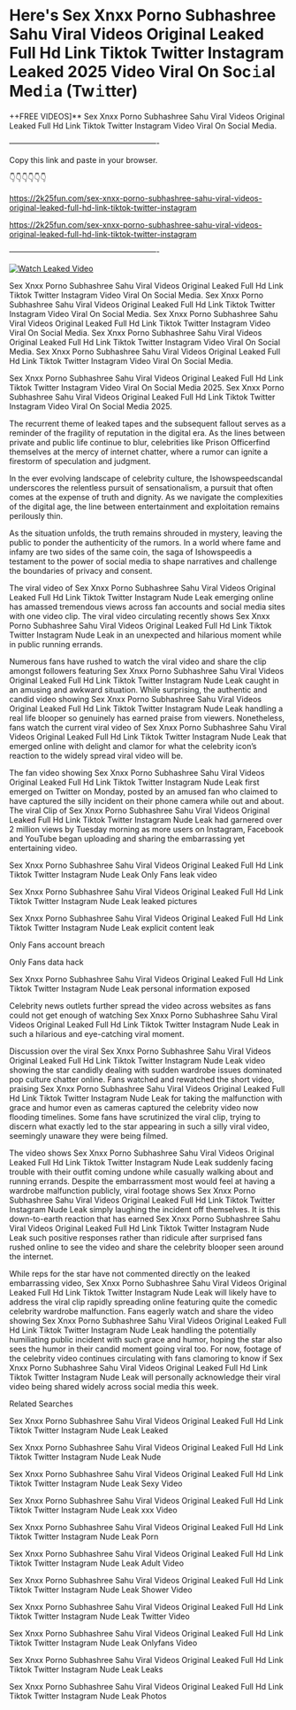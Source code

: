 # Here's Sex ️Xnxx ️Porno Subhashree Sahu Viral Videos Original Leaked Full Hd Link Tiktok Twitter Instagram Leaked 2025 Video Viral On Soc𝚒al Med𝚒a (Tw𝚒tter)

++FREE VIDEOS]** Sex ️Xnxx ️Porno Subhashree Sahu Viral Videos Original Leaked Full Hd Link Tiktok Twitter Instagram Video Viral On Social Media.

———————————————————-

Copy this link and paste in your browser.

👇👇👇👇👇👇

https://2k25fun.com/sex-️xnxx-️porno-subhashree-sahu-viral-videos-original-leaked-full-hd-link-tiktok-twitter-instagram

https://2k25fun.com/sex-️xnxx-️porno-subhashree-sahu-viral-videos-original-leaked-full-hd-link-tiktok-twitter-instagram

———————————————————-

[![Watch Leaked Video](https://miro.medium.com/v2/resize:fit:828/format:webp/1*cilzJN44JGOrTw9NJCrNHA.gif "Watch Leaked Video")](https://2k25fun.com/sex-️xnxx-️porno-subhashree-sahu-viral-videos-original-leaked-full-hd-link-tiktok-twitter-instagram)

Sex ️Xnxx ️Porno Subhashree Sahu Viral Videos Original Leaked Full Hd Link Tiktok Twitter Instagram Video Viral On Social Media. Sex ️Xnxx ️Porno Subhashree Sahu Viral Videos Original Leaked Full Hd Link Tiktok Twitter Instagram Video Viral On Social Media. Sex ️Xnxx ️Porno Subhashree Sahu Viral Videos Original Leaked Full Hd Link Tiktok Twitter Instagram Video Viral On Social Media. Sex ️Xnxx ️Porno Subhashree Sahu Viral Videos Original Leaked Full Hd Link Tiktok Twitter Instagram Video Viral On Social Media. Sex ️Xnxx ️Porno Subhashree Sahu Viral Videos Original Leaked Full Hd Link Tiktok Twitter Instagram Video Viral On Social Media.

Sex ️Xnxx ️Porno Subhashree Sahu Viral Videos Original Leaked Full Hd Link Tiktok Twitter Instagram Video Viral On Social Media 2025. Sex ️Xnxx ️Porno Subhashree Sahu Viral Videos Original Leaked Full Hd Link Tiktok Twitter Instagram Video Viral On Social Media 2025.

The recurrent theme of leaked tapes and the subsequent fallout serves as a reminder of the fragility of reputation in the digital era. As the lines between private and public life continue to blur, celebrities like Prison Officerfind themselves at the mercy of internet chatter, where a rumor can ignite a firestorm of speculation and judgment.

In the ever evolving landscape of celebrity culture, the Ishowspeedscandal underscores the relentless pursuit of sensationalism, a pursuit that often comes at the expense of truth and dignity. As we navigate the complexities of the digital age, the line between entertainment and exploitation remains perilously thin.

As the situation unfolds, the truth remains shrouded in mystery, leaving the public to ponder the authenticity of the rumors. In a world where fame and infamy are two sides of the same coin, the saga of Ishowspeedis a testament to the power of social media to shape narratives and challenge the boundaries of privacy and consent.

The viral video of Sex ️Xnxx ️Porno Subhashree Sahu Viral Videos Original Leaked Full Hd Link Tiktok Twitter Instagram Nude Leak emerging online has amassed tremendous views across fan accounts and social media sites with one video clip. The viral video circulating recently shows Sex ️Xnxx ️Porno Subhashree Sahu Viral Videos Original Leaked Full Hd Link Tiktok Twitter Instagram Nude Leak in an unexpected and hilarious moment while in public running errands.

Numerous fans have rushed to watch the viral video and share the clip amongst followers featuring Sex ️Xnxx ️Porno Subhashree Sahu Viral Videos Original Leaked Full Hd Link Tiktok Twitter Instagram Nude Leak caught in an amusing and awkward situation. While surprising, the authentic and candid video showing Sex ️Xnxx ️Porno Subhashree Sahu Viral Videos Original Leaked Full Hd Link Tiktok Twitter Instagram Nude Leak handling a real life blooper so genuinely has earned praise from viewers. Nonetheless, fans watch the current viral video of Sex ️Xnxx ️Porno Subhashree Sahu Viral Videos Original Leaked Full Hd Link Tiktok Twitter Instagram Nude Leak that emerged online with delight and clamor for what the celebrity icon’s reaction to the widely spread viral video will be.

The fan video showing Sex ️Xnxx ️Porno Subhashree Sahu Viral Videos Original Leaked Full Hd Link Tiktok Twitter Instagram Nude Leak first emerged on Twitter on Monday, posted by an amused fan who claimed to have captured the silly incident on their phone camera while out and about. The viral Clip of Sex ️Xnxx ️Porno Subhashree Sahu Viral Videos Original Leaked Full Hd Link Tiktok Twitter Instagram Nude Leak had garnered over 2 million views by Tuesday morning as more users on Instagram, Facebook and YouTube began uploading and sharing the embarrassing yet entertaining video.

Sex ️Xnxx ️Porno Subhashree Sahu Viral Videos Original Leaked Full Hd Link Tiktok Twitter Instagram Nude Leak Only Fans leak video

Sex ️Xnxx ️Porno Subhashree Sahu Viral Videos Original Leaked Full Hd Link Tiktok Twitter Instagram Nude Leak leaked pictures

Sex ️Xnxx ️Porno Subhashree Sahu Viral Videos Original Leaked Full Hd Link Tiktok Twitter Instagram Nude Leak explicit content leak

Only Fans account breach

Only Fans data hack

Sex ️Xnxx ️Porno Subhashree Sahu Viral Videos Original Leaked Full Hd Link Tiktok Twitter Instagram Nude Leak personal information exposed

Celebrity news outlets further spread the video across websites as fans could not get enough of watching Sex ️Xnxx ️Porno Subhashree Sahu Viral Videos Original Leaked Full Hd Link Tiktok Twitter Instagram Nude Leak in such a hilarious and eye-catching viral moment.

Discussion over the viral Sex ️Xnxx ️Porno Subhashree Sahu Viral Videos Original Leaked Full Hd Link Tiktok Twitter Instagram Nude Leak video showing the star candidly dealing with sudden wardrobe issues dominated pop culture chatter online. Fans watched and rewatched the short video, praising Sex ️Xnxx ️Porno Subhashree Sahu Viral Videos Original Leaked Full Hd Link Tiktok Twitter Instagram Nude Leak for taking the malfunction with grace and humor even as cameras captured the celebrity video now flooding timelines. Some fans have scrutinized the viral clip, trying to discern what exactly led to the star appearing in such a silly viral video, seemingly unaware they were being filmed.

The video shows Sex ️Xnxx ️Porno Subhashree Sahu Viral Videos Original Leaked Full Hd Link Tiktok Twitter Instagram Nude Leak suddenly facing trouble with their outfit coming undone while casually walking about and running errands. Despite the embarrassment most would feel at having a wardrobe malfunction publicly, viral footage shows Sex ️Xnxx ️Porno Subhashree Sahu Viral Videos Original Leaked Full Hd Link Tiktok Twitter Instagram Nude Leak simply laughing the incident off themselves. It is this down-to-earth reaction that has earned Sex ️Xnxx ️Porno Subhashree Sahu Viral Videos Original Leaked Full Hd Link Tiktok Twitter Instagram Nude Leak such positive responses rather than ridicule after surprised fans rushed online to see the video and share the celebrity blooper seen around the internet.

While reps for the star have not commented directly on the leaked embarrassing video, Sex ️Xnxx ️Porno Subhashree Sahu Viral Videos Original Leaked Full Hd Link Tiktok Twitter Instagram Nude Leak will likely have to address the viral clip rapidly spreading online featuring quite the comedic celebrity wardrobe malfunction. Fans eagerly watch and share the video showing Sex ️Xnxx ️Porno Subhashree Sahu Viral Videos Original Leaked Full Hd Link Tiktok Twitter Instagram Nude Leak handling the potentially humiliating public incident with such grace and humor, hoping the star also sees the humor in their candid moment going viral too. For now, footage of the celebrity video continues circulating with fans clamoring to know if Sex ️Xnxx ️Porno Subhashree Sahu Viral Videos Original Leaked Full Hd Link Tiktok Twitter Instagram Nude Leak will personally acknowledge their viral video being shared widely across social media this week.

Related Searches

Sex ️Xnxx ️Porno Subhashree Sahu Viral Videos Original Leaked Full Hd Link Tiktok Twitter Instagram Nude Leak Leaked

Sex ️Xnxx ️Porno Subhashree Sahu Viral Videos Original Leaked Full Hd Link Tiktok Twitter Instagram Nude Leak Nude

Sex ️Xnxx ️Porno Subhashree Sahu Viral Videos Original Leaked Full Hd Link Tiktok Twitter Instagram Nude Leak Sexy Video

Sex ️Xnxx ️Porno Subhashree Sahu Viral Videos Original Leaked Full Hd Link Tiktok Twitter Instagram Nude Leak xxx Video

Sex ️Xnxx ️Porno Subhashree Sahu Viral Videos Original Leaked Full Hd Link Tiktok Twitter Instagram Nude Leak Porn

Sex ️Xnxx ️Porno Subhashree Sahu Viral Videos Original Leaked Full Hd Link Tiktok Twitter Instagram Nude Leak Adult Video

Sex ️Xnxx ️Porno Subhashree Sahu Viral Videos Original Leaked Full Hd Link Tiktok Twitter Instagram Nude Leak Shower Video

Sex ️Xnxx ️Porno Subhashree Sahu Viral Videos Original Leaked Full Hd Link Tiktok Twitter Instagram Nude Leak Twitter Video

Sex ️Xnxx ️Porno Subhashree Sahu Viral Videos Original Leaked Full Hd Link Tiktok Twitter Instagram Nude Leak Onlyfans Video

Sex ️Xnxx ️Porno Subhashree Sahu Viral Videos Original Leaked Full Hd Link Tiktok Twitter Instagram Nude Leak Leaks

Sex ️Xnxx ️Porno Subhashree Sahu Viral Videos Original Leaked Full Hd Link Tiktok Twitter Instagram Nude Leak Photos